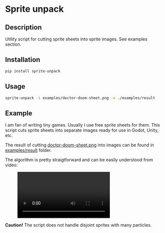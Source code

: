 # Sprite unpack

## Description

Utility script for cutting sprite sheets into sprite images. See examples section.

## Installation

```bash
pip install sprite-unpack
```

## Usage

```bash
sprite-unpack -i examples/doctor-doom-sheet.png -o ./examples/result
```

## Example

I am fan of writing tiny games. Usually I use free sprite sheets for them.
This script cuts sprite sheets into separate images ready for use in
Godot, Unity, etc.

The result of cutting [doctor-doom-sheet.png](examples/doctor-doom-sheet.png)
into images can be found in [examples/result](examples/result) folder.

The algorithm is pretty straigtforward and can be easily understood from video:

<figure class="video_container">
  <video controls="true">
    <source src="examples/doctor-doom-sprites.mp4" type="video/mp4">
  </video>
</figure>

**Caution!** The script does not handle disjoint sprites with many particles.
